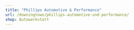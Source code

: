 ```yaml
---
title: "Phillips Automotive & Performance"
url: /downingtown/phillips-automotive-und-performance/
shop: Autowerkstatt
---
```

